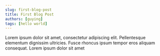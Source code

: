 ```yaml
---
slug: first-blog-post
title: First Blog Post
authors: [guying]
tags: [hello world]
---
```


Lorem ipsum dolor sit amet, consectetur adipiscing elit. Pellentesque elementum dignissim ultricies. Fusce rhoncus ipsum tempor eros aliquam consequat. Lorem ipsum dolor sit amet
